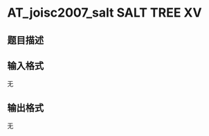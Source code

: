 # AT_joisc2007_salt SALT TREE XV

## 题目描述

[problemUrl]: https://atcoder.jp/contests/joisc2007/tasks/joisc2007_salt

## 输入格式

无

## 输出格式

无